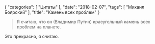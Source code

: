 {
   "categories": [
      "Цитаты"
   ],
   "date": "2018-02-07",
   "tags": [
      "Михаил Боярский"
   ],
   "title": "Камень всех проблем"
}

> Я считаю, что он (Владимир Путин) краеугольный камень всех проблем на планете.

Это прекрасно, я считаю.